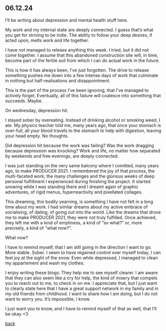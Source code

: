 ## 06.12.24

I’ll be writing about depression and mental health stuff here.

My work and my internal state are deeply connected. I guess that’s what you get for striving to be indie. The ability to follow your deep desires, if acted upon, melts work and life together.

I have not managed to release anything this week. I tried, but it did not come together. I assume that this abandoned construction site will, in time, become part of the fertile soil from which I can do actual work in the future.

This is how it has always been, I’ve just forgotten. The drive to release something pushes me down into a few intense days of work that culminate in nothing but half-realisations and disappointment.

This is the part of the process I’ve been ignoring, that I’ve managed to actively forget. Eventually, all of this failure will coalesce into something that succeeds. Maybe.

On wednesday, depression hit. 

I stayed sober by overeating. Instead of drinking alcohol or smoking weed, I ate. My physics teacher told me, many years ago, that once your stomach is over-full, all your blood travels to the stomach to help with digestion, leaving your head empty. No thoughts.

Did depression hit because the work was failing? Was the work dragging because depression was knocking? Work and life, no matter how separated by weekends and free evenings, are deeply connected.

I was just standing on the very same balcony where I comitted, many years ago, to make PRODUCER 2021. I remembered the joy of that process, the multi-faceted work, the many challenges and the glorious weeks of deep personal fulfillment I experienced during finishing the project. It started snowing while I was standing there and I dreamt again of graphic adventures, of rigid menus, hyperreactivity and pixellated collages. 

This dreaming, this bodily yearning, is something I have not felt in a long time about my work. I had similar dreams about my active embrace of socialising, of dating, of going out into the world. Like the dreams that drove me to make PRODUCER 2021, they were not truly fulfilled. Once achieved, they left me with a kind of emptiness, a kind of “so what?” or, more precisely, a kind of “what now?”.

What now?

I have to remind myself, that I am still going in the direction I want to go. More stable. Sober. I seem to have regained control over myself today, I can feel joy at the sight of the snow. Even while depressed, I managed to clean my appartement and wash my clothes. 

I enjoy writing these blogs. They help me to see myself clearer. I am aware that they can also seem like a cry for help, the kind of misery that compels you to reach out to me, to check in on me. I appreciate that, but I just want to clearly state here that I have a great support network in my family and in my old friends from childhood. I want to share how I am doing, but I do not want to worry you. It’s impossible, I know.

I just want you to know, and I have to remind myself of that as well, that I’ll be okay <3

[back](blog_again)
